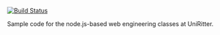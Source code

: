 [![Build Status](https://travis-ci.org/deliodamin/uniritter-node-2016.svg?branch=master)](https://travis-ci.org/deliodamin/uniritter-node-2016)

Sample code for the node.js-based web engineering classes at UniRitter.